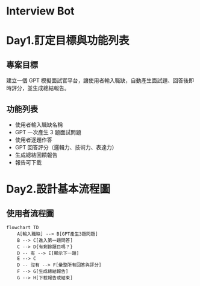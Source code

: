 # Interview Bot

# Day1.訂定目標與功能列表

## 專案目標
建立一個 GPT 模擬面試官平台，讓使用者輸入職缺，自動產生面試題、回答後即時評分，並生成總結報告。

## 功能列表
- 使用者輸入職缺名稱
- GPT 一次產生 3 題面試問題
- 使用者逐題作答
- GPT 回答評分（邏輯力、技術力、表達力）
- 生成總結回饋報告
- 報告可下載

# Day2.設計基本流程圖

## 使用者流程圖

```mermaid
flowchart TD
    A[輸入職缺] --> B[GPT產生3題問題]
    B --> C[進入第一題問答]
    C --> D{有剩餘題目嗎？}
    D -- 有 --> E[顯示下一題]
    E --> C
    D -- 沒有 --> F[彙整所有回答與評分]
    F --> G[生成總結報告]
    G --> H[下載報告或結束]


